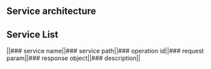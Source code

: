 ## Service architecture


## Service List

||### service name||### service path||### operation id||### request param||### response object||### description||
